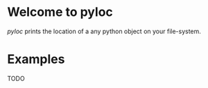 # Welcome to pyloc

_pyloc_ prints the location of a any python object on your file-system.

# Examples

TODO
